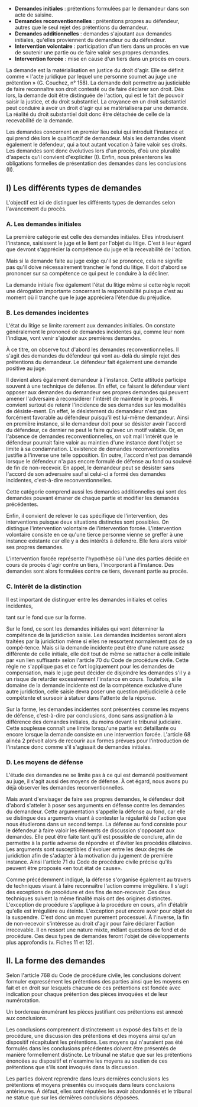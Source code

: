 - **Demandes initiales** : prétentions formulées par le demandeur dans son acte de saisine.
- **Demandes reconventionnelles** : prétentions propres au défendeur, autres que le seul rejet des prétentions du demandeur.
- **Demandes additionnelles** : demandes s'ajoutant aux demandes initiales, qu'elles proviennent du demandeur ou du défendeur.
- **Intervention volontaire** : participation d'un tiers dans un procès en vue de soutenir une partie ou de faire valoir ses propres demandes.
- **Intervention forcée** : mise en cause d'un tiers dans un procès en cours.

La demande est la matérialisation en justice du droit d'agir. Elle se définit comme « l'acte juridique par lequel une personne soumet au juge une prétention » (G. Couchez, n° 158). La demande doit permettre au justiciable de faire reconnaître son droit contesté ou de faire déclarer son droit. Dès lors, la demande doit être distinguée de l'action, qui est le fait de pouvoir saisir la justice, et du droit substantiel. La croyance en un droit substantiel peut conduire à avoir un droit d'agir qui se matérialisera par une demande. La réalité du droit substantiel doit donc être détachée de celle de la recevabilité de la demande.

Les demandes concernent en premier lieu celui qui introduit l'instance et qui prend dès lors le qualificatif de demandeur. Mais les demandes visent également le défendeur, qui a tout autant vocation à faire valoir ses droits. Les demandes sont donc évolutives lors d'un procès, d'où une pluralité d'aspects qu'il convient d'expliciter (I). Enfin, nous présenterons les obligations formelles de présentation des demandes dans les conclusions (II).

## I)  Les différents types de demandes

L'objectif est ici de distinguer les différents types de demandes selon l'avancement du procès.

### A. Les demandes initiales

La première catégorie est celle des demandes initiales. Elles introduisent l'instance, saisissent le juge et le lient par l'objet du litige. C'est à leur égard que devront s'apprécier la compétence du juge et la recevabilité de l'action.

Mais si la demande faite au juge exige qu'il se prononce, cela ne signifie pas qu'il doive nécessairement trancher le fond du litige. Il doit d'abord se prononcer sur sa compétence ce qui peut le conduire à la décliner.

La demande initiale fixe également l'état du litige même si cette règle reçoit une dérogation importante concernant la responsabilité puisque c'est au moment où il tranche que le juge appréciera l'étendue du préjudice.

### B. Les demandes incidentes

L'état du litige se limite rarement aux demandes initiales. On constate généralement le prononcé de demandes incidentes qui, comme leur nom l'indique, vont venir s'ajouter aux premières demandes.

À ce titre, on observe tout d'abord les demandes reconventionnelles. Il s'agit des demandes du défendeur qui vont au-delà du simple rejet des prétentions du demandeur. Le défendeur fait également une demande positive au juge.

Il devient alors également demandeur à l'instance. Cette attitude participe souvent à une technique de défense. En effet, ce faisant le défendeur vient opposer aux demandes du demandeur ses propres demandes qui peuvent amener l'adversaire à reconsidérer l'intérêt de maintenir le procès. Il convient surtout de retenir l'incidence de ses demandes sur les modalités de désiste-ment. En effet, le désistement du demandeur n'est pas forcément favorable au défendeur puisqu'il est lui-même demandeur. Ainsi en première instance, si le demandeur doit pour se désister avoir l'accord du défendeur, ce dernier ne peut le faire qu'avec un motif valable. Or, en l'absence de demandes reconventionnelles, on voit mal l'intérêt que le défendeur pourrait faire valoir au maintien d'une instance dont l'objet se limite à sa condamnation. L'existence de demandes reconventionnelles justifie à l'inverse une telle opposition. En outre, l'accord n'est pas demandé lorsque le défendeur n'a pas encore formulé de défense au fond ou soulevé de fin de non-recevoir. En appel, le demandeur peut se désister sans l'accord de son adversaire sauf si celui-ci a formé des demandes incidentes, c'est-à-dire reconventionnelles.

Cette catégorie comprend aussi les demandes additionnelles qui sont des demandes pouvant émaner de chaque partie et modifier les demandes précédentes.

Enfin, il convient de relever le cas spécifique de l'intervention, des interventions puisque deux situations distinctes sont possibles. On distingue l'intervention volontaire de l'intervention forcée. L'intervention volontaire consiste en ce qu'une tierce personne vienne se greffer à une instance existante car elle y a des intérêts à défendre. Elle fera alors valoir ses propres demandes.

L'intervention forcée représente l'hypothèse où l'une des parties décide en cours de procès d'agir contre un tiers, l'incorporant à l'instance. Des demandes sont alors formulées contre ce tiers, devenant partie au procès.

### C. Intérêt de la distinction

Il est important de distinguer entre les demandes initiales et celles incidentes,

tant sur le fond que sur la forme.

Sur le fond, ce sont les demandes initiales qui vont déterminer la compétence de la juridiction saisie. Les demandes incidentes seront alors traitées par la juridiction même si elles ne ressortent normalement pas de sa compé-tence. Mais si la demande incidente peut être d'une nature assez différente de celle initiale, elle doit tout de même se rattacher à celle initiale par «un lien suffisant» selon l'article 70 du Code de procédure civile. Cette règle ne s'applique pas et ce fort logiquement pour les demandes de compensation, mais le juge peut décider de disjoindre les demandes s'il y a un risque de retarder excessivement l'instance en cours. Toutefois, si le domaine de la demande incidente est de la compétence exclusive d'une autre juridiction, celle saisie devra poser une question préjudicielle à celle compétente et surseoir à statuer dans l'attente de la réponse.

Sur la forme, les demandes incidentes sont présentées comme les moyens de défense, c'est-à-dire par conclusions, donc sans assignation à la différence des demandes initiales, du moins devant le tribunal judiciaire. Cette souplesse connaît une limite lorsqu'une partie est défaillante ou encore lorsque la demande consiste en une intervention forcée. L'article 68 alinéa 2 prévoit alors de recourir aux formes prévues pour l'introduction de l'instance donc comme s'il s'agissait de demandes initiales.

### D. Les moyens de défense

L'étude des demandes ne se limite pas à ce qui est demandé positivement au juge, il s'agit aussi des moyens de défense. À cet égard, nous avons pu déjà observer les demandes reconventionnelles.

Mais avant d'envisager de faire ses propres demandes, le défendeur doit d'abord s'atteler à poser ses arguments en défense contre les demandes du demandeur. Cette argumentation s'appelle la défense au fond, car elle se distingue des arguments visant à contester la régularité de l'action que nous étudierons dans un second temps. La défense au fond consiste pour le défendeur à faire valoir les éléments de discussion s'opposant aux demandes. Elle peut être faite tant qu'il est possible de conclure, afin de permettre à la partie adverse de répondre et d'éviter les procédés dilatoires. Les arguments sont susceptibles d'évoluer entre les deux degrés de juridiction afin de s'adapter à la motivation du jugement de première instance. Ainsi l'article 71 du Code de procédure civile précise qu'ils peuvent être proposés «en tout état de cause».

Comme précédemment indiqué, la défense s'organise également au travers de techniques visant à faire reconnaître l'action comme irrégulière. Il s'agit des exceptions de procédure et des fins de non-recevoir. Ces deux techniques suivent la même finalité mais ont des origines distinctes. L'exception de procédure s'applique à la procédure en cours, afin d'établir qu'elle est irrégulière ou éteinte. L'exception peut encore avoir pour objet de la suspendre. C'est donc un moyen purement processuel. À l'inverse, la fin de non-recevoir s'intéresse au droit d'agir pour faire déclarer l'action irrecevable. Il en ressort une nature mixte, mêlant questions de fond et de procédure. Ces deux types de demandes feront l'objet de développements plus approfondis (v. Fiches 11 et 12).

## II. La forme des demandes

Selon l'article 768 du Code de procédure civile, les conclusions doivent formuler expressément les prétentions des parties ainsi que les moyens en fait et en droit sur lesquels chacune de ces prétentions est fondée avec indication pour chaque prétention des pièces invoquées et de leur numérotation.

Un bordereau énumérant les pièces justifiant ces prétentions est annexé aux conclusions.

Les conclusions comprennent distinctement un exposé des faits et de la procédure, une discussion des prétentions et des moyens ainsi qu'un dispositif récapitulant les prétentions. Les moyens qui n'auraient pas été formulés dans les conclusions précédentes doivent être présentés de manière formellement distincte. Le tribunal ne statue que sur les prétentions énoncées au dispositif et n'examine les moyens au soutien de ces prétentions que s'ils sont invoqués dans la discussion.

Les parties doivent reprendre dans leurs dernières conclusions les prétentions et moyens présentés ou invoqués dans leurs conclusions antérieures. À défaut, elles sont réputées les avoir abandonnés et le tribunal ne statue que sur les dernières conclusions déposées.